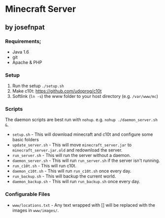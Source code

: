 # Minecraft Server

## by josefnpat

### Requirements;

* Java 1.6
* git
* Apache & PHP

### Setup

1. Run the setup `./setup.sh`
2. Make c10t: https://github.com/udoprog/c10t
3. Softlink (`ln -s`) the www folder to your host directory (e.g. `/var/www/mc`)

### Scripts

The daemon scripts are best run with `nohup`. e.g. `nohup ./daemon_server.sh &`.

* `setup.sh` - This will download minecraft and c10t and configure some basic folders
* `update_server.sh` - This will move `minecraft_server.jar` to `minecraft_server.jar.old` and redownload the server.
* `run_server.sh` - This will run the server without a daemon.
* `daemon_server.sh` - This will run `run_server.sh` if the server isn't running.
* `run_c10t.sh` - This will run c10t.
* `daemon_c10t.sh` - This will run `run_c10t.sh` once every day.
* `run_backup.sh` - This will backup the current world.
* `daemon_backup.sh` - This will run `run_backup.sh` once every day.

### Configurable Files

* `www/locations.txt` - Any text wrapped with [] will be replaced with the images in `www/images/`.
